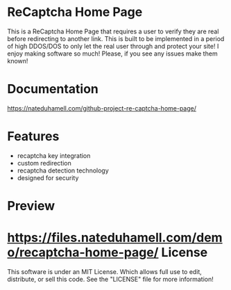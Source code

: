 ReCaptcha Home Page 
====================================
This is a ReCaptcha Home Page that requires a user to verify they are real before redirecting to another link.
This is built to be implemented in a period of high DDOS/DOS to only let the real user through and protect your site!
I enjoy making software so much! Please, if you see any issues make them known! 

Documentation
==============
https://nateduhamell.com/github-project-re-captcha-home-page/

Features
===============
* recaptcha key integration
* custom redirection
* recaptcha detection technology
* designed for security

Preview
===============
https://files.nateduhamell.com/demo/recaptcha-home-page/
License
==========
This software is under an MIT License. Which allows full use to edit, distribute, or sell this code.
See the "LICENSE" file for more information!
